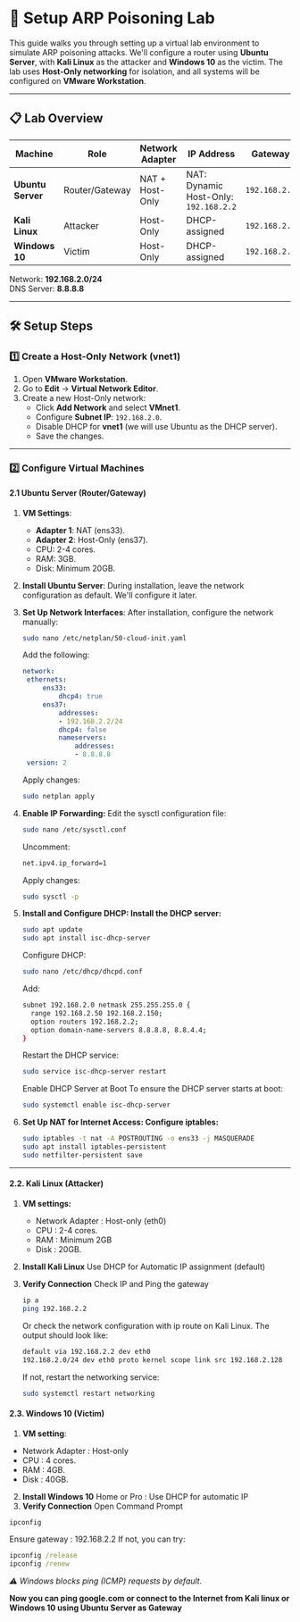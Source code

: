 # 🧪 **Setup ARP Poisoning Lab**

This guide walks you through setting up a virtual lab environment to simulate ARP poisoning attacks. We'll configure a router using **Ubuntu Server**, with **Kali Linux** as the attacker and **Windows 10** as the victim. The lab uses **Host-Only networking** for isolation, and all systems will be configured on **VMware Workstation**.

---

## 📋 **Lab Overview**

| Machine         | Role              | Network Adapter | IP Address       | Gateway     |
|-----------------|-------------------|-----------------|------------------|-------------|
| **Ubuntu Server** | Router/Gateway    | NAT + Host-Only | NAT: Dynamic<br>Host-Only: `192.168.2.2` | `192.168.2.2` |
| **Kali Linux**   | Attacker          | Host-Only       | DHCP-assigned    | `192.168.2.2` |
| **Windows 10**   | Victim            | Host-Only       | DHCP-assigned    | `192.168.2.2` |

Network: **192.168.2.0/24**  
DNS Server: **8.8.8.8**

---

## 🛠️ **Setup Steps**

### **1️⃣ Create a Host-Only Network (vnet1)**

1. Open **VMware Workstation**.  
2. Go to **Edit** → **Virtual Network Editor**.  
3. Create a new Host-Only network:
   - Click **Add Network** and select **VMnet1**.
   - Configure **Subnet IP**: `192.168.2.0`.
   - Disable DHCP for **vnet1** (we will use Ubuntu as the DHCP server).  
   - Save the changes.  

---

### **2️⃣ Configure Virtual Machines**

#### **2.1 Ubuntu Server (Router/Gateway)**

1. **VM Settings**:
   - **Adapter 1**: NAT (ens33).
   - **Adapter 2**: Host-Only (ens37).
   - CPU: 2-4 cores.
   - RAM: 3GB.
   - Disk: Minimum 20GB.

2. **Install Ubuntu Server**:
   During installation, leave the network configuration as default. We'll configure it later.

3. **Set Up Network Interfaces**:
   After installation, configure the network manually:
   
   ```bash
   sudo nano /etc/netplan/50-cloud-init.yaml
   ```
   Add the following:
   
   ```yaml
   network:
    ethernets:
        ens33:
            dhcp4: true
        ens37:
            addresses:
            - 192.168.2.2/24
            dhcp4: false
            nameservers:
                addresses:
                - 8.8.8.8
    version: 2
   
   ```
   Apply changes:
   
   ```bash
   sudo netplan apply
   ```
4. **Enable IP Forwarding:**
   Edit the sysctl configuration file:
   
   ```bash
   sudo nano /etc/sysctl.conf
   ```
   Uncomment:
   
   ```bash
   net.ipv4.ip_forward=1
   ```
   Apply changes:
   
   ```bash
   sudo sysctl -p
   ```
5. **Install and Configure DHCP: Install the DHCP server:**
   
   ```bash
   sudo apt update
   sudo apt install isc-dhcp-server
   ```
   Configure DHCP:
   
   ```bash
   sudo nano /etc/dhcp/dhcpd.conf
   ```
   Add:
   
   ```bash
   subnet 192.168.2.0 netmask 255.255.255.0 {
     range 192.168.2.50 192.168.2.150;
     option routers 192.168.2.2;
     option domain-name-servers 8.8.8.8, 8.8.4.4;
   }
   ```
   Restart the DHCP service:
   
   ```bash
   sudo service isc-dhcp-server restart
   ```
   Enable DHCP Server at Boot To ensure the DHCP server starts at boot:

   ```bash
   sudo systemctl enable isc-dhcp-server
   ```
7. **Set Up NAT for Internet Access: Configure iptables:**
    
   ```bash
   sudo iptables -t nat -A POSTROUTING -o ens33 -j MASQUERADE
   sudo apt install iptables-persistent
   sudo netfilter-persistent save
   ```

---

#### **2.2. Kali Linux (Attacker)**
1. **VM settings:**
   - Network Adapter : Host-only (eth0)
   - CPU : 2-4 cores.
   - RAM : Minimum 2GB
   - Disk : 20GB.
2. **Install Kali Linux**
   Use DHCP for Automatic IP assignment (default)
3. **Verify Connection**
   Check IP and Ping the gateway
   
   ```bash
   ip a
   ping 192.168.2.2
   ```
   Or check the network configuration with ip route on Kali Linux. The output should look like:
   
   ```bash
   default via 192.168.2.2 dev eth0
   192.168.2.0/24 dev eth0 proto kernel scope link src 192.168.2.128
   ```
   If not, restart the networking service:
   
   ```bash
   sudo systemctl restart networking
   ```

#### **2.3. Windows 10 (Victim)**
1. **VM setting**:
  - Network Adapter : Host-only
  - CPU : 4 cores.
  - RAM : 4GB.
  - Disk : 40GB.
2. **Install Windows 10** Home or Pro : Use DHCP for automatic IP
3. **Verify Connection**
  Open Command Prompt
  
  ```cmd
  ipconfig
  ```
  Ensure gateway : 192.168.2.2
  If not, you can try:

  ```cmd
  ipconfig /release
  ipconfig /renew
  ```
 *⚠️ Windows blocks ping (ICMP) requests by default.*

**Now you can ping google.com or connect to the Internet from Kali linux or Windows 10 using Ubuntu Server as Gateway**



   


   
